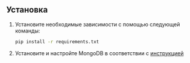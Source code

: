 ## Установка

1. Установите необходимые зависимости с помощью следующей команды:

   ```bash
   pip install -r requirements.txt
   ```
2. Установите и настройте MongoDB в соответствии с [инструкцией ](docs/MONGO.md)

